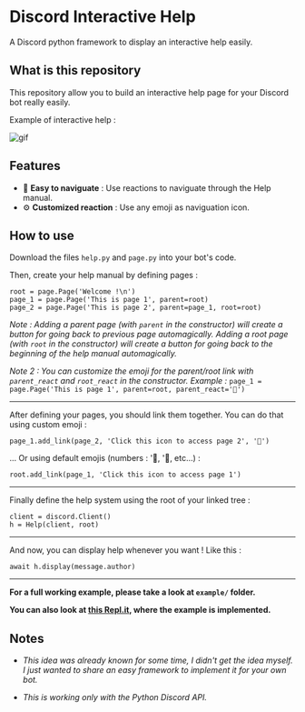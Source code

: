# Discord Interactive Help
A Discord python framework to display an interactive help easily.

## What is this repository

This repository allow you to build an interactive help page for your Discord bot really easily.

Example of interactive help :

![gif](https://user-images.githubusercontent.com/22237185/53283254-da5a3100-3786-11e9-95cd-cd4dd4859bd2.gif)

## Features

* 🔆 **Easy to naviguate** : Use reactions to naviguate through the Help manual.
* ⚙ **Customized reaction** : Use any emoji as naviguation icon.

## How to use

Download the files `help.py` and `page.py` into your bot's code.

Then, create your help manual by defining pages :

```
root = page.Page('Welcome !\n')
page_1 = page.Page('This is page 1', parent=root)
page_2 = page.Page('This is page 2', parent=page_1, root=root)
```

*Note : Adding a parent page (with `parent` in the constructor) will create a button for going back to previous page automagically. Adding a root page (with `root` in the constructor) will create a button for going back to the beginning of the help manual automagically.*

*Note 2 : You can customize the emoji for the parent/root link with `parent_react` and `root_react` in the constructor. Example :*
`page_1 = page.Page('This is page 1', parent=root, parent_react='💩')`

---

After defining your pages, you should link them together. You can do that using custom emoji :

`page_1.add_link(page_2, 'Click this icon to access page 2', '💩')`

... Or using default emojis (numbers : '⃣, '⃣, etc...) :

`root.add_link(page_1, 'Click this icon to access page 1')`

---

Finally define the help system using the root of your linked tree :

```
client = discord.Client()
h = Help(client, root)
```

---

And now, you can display help whenever you want ! Like this :

`await h.display(message.author)`

---

**For a full working example, please take a look at `example/` folder.**

**You can also look at [this Repl.it](https://repl.it/@NicolasRemond/example-of-interactive-help), where the example is implemented.**

## Notes

* *This idea was already known for some time, I didn't get the idea myself. I just wanted to share an easy framework to implement it for your own bot.*

* *This is working only with the Python Discord API.*
